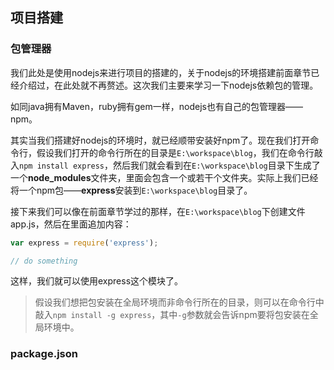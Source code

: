 ## 项目搭建

### 包管理器

我们此处是使用nodejs来进行项目的搭建的，关于nodejs的环境搭建前面章节已经介绍过，在此处就不再赘述。这次我们主要来学习一下nodejs依赖包的管理。

如同java拥有Maven，ruby拥有gem一样，nodejs也有自己的包管理器——npm。

其实当我们搭建好nodejs的环境时，就已经顺带安装好npm了。现在我们打开命令行，假设我们打开的命令行所在的目录是`E:\workspace\blog`，我们在命令行敲入`npm install express`，然后我们就会看到在`E:\workspace\blog`目录下生成了一个**node_modules**文件夹，里面会包含一个或若干个文件夹。实际上我们已经将一个npm包——**express**安装到`E:\workspace\blog`目录了。

接下来我们可以像在前面章节学过的那样，在`E:\workspace\blog`下创建文件app.js，然后在里面追加内容：

```javascript
var express = require('express');

// do something
```

这样，我们就可以使用express这个模块了。

>假设我们想把包安装在全局环境而非命令行所在的目录，则可以在命令行中敲入`npm install -g express`，其中`-g`参数就会告诉npm要将包安装在全局环境中。

### package.json

